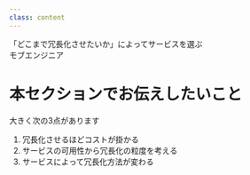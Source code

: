 ```yaml
---
class: content
---
```


<div class="doc-header">
  <div class="doc-title">「どこまで冗長化させたいか」によってサービスを選ぶ</div>
  <div class="doc-author">モブエンジニア</div>
</div>

# 本セクションでお伝えしたいこと

大きく次の3点があります

1. 冗長化させるほどコストが掛かる
2. サービスの可用性から冗長化の粒度を考える
3. サービスによって冗長化方法が変わる